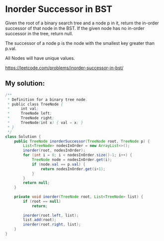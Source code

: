 # Inorder Successor in BST

Given the root of a binary search tree and a node p in it, return the in-order successor of that node in the BST. If the given node has no in-order successor in the tree, return null.

The successor of a node p is the node with the smallest key greater than p.val.

All Nodes will have unique values.

https://leetcode.com/problems/inorder-successor-in-bst/

## My solution:

```Java
/**
 * Definition for a binary tree node.
 * public class TreeNode {
 *     int val;
 *     TreeNode left;
 *     TreeNode right;
 *     TreeNode(int x) { val = x; }
 * }
 */
class Solution {
    public TreeNode inorderSuccessor(TreeNode root, TreeNode p) {
        List<TreeNode> nodesInOrder = new ArrayList<>();
        inorder(root, nodesInOrder);
        for (int i = 0; i < nodesInOrder.size()-1; i++) {
            TreeNode node = nodesInOrder.get(i);
            if (node.val == p.val) {
                return nodesInOrder.get(i+1);
            }
        }
        return null;
    }
    
    private void inorder(TreeNode root, List<TreeNode> list) {
        if (root == null)
            return;
        
        inorder(root.left, list);
        list.add(root);
        inorder(root.right, list);
    }
}
```
